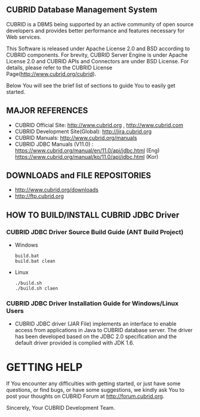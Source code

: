 ## CUBRID Database Management System
CUBRID is a DBMS being supported by an active community of open source developers 
and provides better performance and features necessary for Web services. 

This Software is released under Apache License 2.0 and BSD according to CUBRID components.
For brevity, CUBRID Server Engine is under Apache License 2.0 and CUBRID APIs and Connectors are under BSD License.
For details, please refer to the CUBRID License Page(http://www.cubrid.org/cubrid).

Below You will see the brief list of sections to guide You to easily get started. 

## MAJOR REFERENCES
- CUBRID Official Site: http://www.cubrid.org ,  http://www.cubrid.com
- CUBRID Development Site(Global): http://jira.cubrid.org
- CUBRID Manuals: http://www.cubrid.org/manuals 
- CUBRID JDBC Manuals (V11.0) : https://www.cubrid.org/manual/en/11.0/api/jdbc.html (Eng)
                                https://www.cubrid.org/manual/ko/11.0/api/jdbc.html (Kor)

## DOWNLOADS and FILE REPOSITORIES
- http://www.cubrid.org/downloads
- http://ftp.cubrid.org

## HOW TO BUILD/INSTALL CUBRID JDBC Driver
### CUBRID JDBC Driver Source Build Guide (ANT Build Project)
- Windows
  ```
  build.bat 
  build.bat clean 
  ```
    
- Linux

  ```
  ./build.sh 
  ./build.sh claen
  ```

### CUBRID JDBC Driver Installation Guide for Windows/Linux Users
- CUBRID JDBC driver (JAR File) implements an interface to enable access 
  from applications in Java to CUBRID database server. 
  The driver has been developed based on the JDBC 2.0 specification 
  and the default driver provided is complied with JDK 1.6.

GETTING HELP
============
If You encounter any difficulties with getting started, or just have some
questions, or find bugs, or have some suggestions, we kindly ask You to 
post your thoughts on CUBRID Forum at http://forum.cubrid.org.

Sincerely,
Your CUBRID Development Team.
